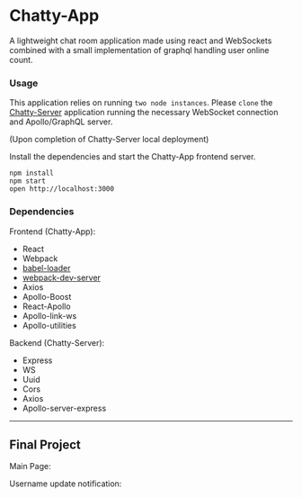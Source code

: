 Chatty-App
=====================

A lightweight chat room application made using react and WebSockets combined with a small implementation of graphql handling user online count.

### Usage

This application relies on running `two node instances`.  Please `clone` the [Chatty-Server](https://github.com/alex-ac2/chatty-server) application running the necessary WebSocket connection and Apollo/GraphQL server.  

(Upon completion of Chatty-Server local deployment)

Install the dependencies and start the Chatty-App frontend server.

```
npm install
npm start
open http://localhost:3000
```

### Dependencies

Frontend (Chatty-App):
* React
* Webpack
* [babel-loader](https://github.com/babel/babel-loader)
* [webpack-dev-server](https://github.com/webpack/webpack-dev-server)
* Axios
* Apollo-Boost
* React-Apollo
* Apollo-link-ws
* Apollo-utilities 

Backend (Chatty-Server):
* Express
* WS
* Uuid
* Cors
* Axios
* Apollo-server-express

---

## Final Project

Main Page:

Username update notification: 
